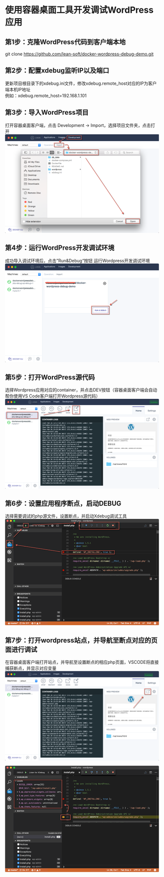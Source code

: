 # 使用容器桌面工具开发调试WordPress应用

## 第1步：克隆WordPress代码到客户端本地
git clone https://github.com/lean-soft/docker-wordpress-debug-demo.git

## 第2步：配置xdebug监听IP以及端口
更新项目根目录下的xdebug.ini文件，修改xdebug.remote_host对应的IP为客户端本机IP地址 </br>
例如：xdebug.remote_host=192.168.1.101

## 第3步：导入WordPress项目
打开容器桌面客户端，点击 Development -> Import，选择项目文件夹，点击打开 </br>
![alt text](./images/readme-import-project.png)

## 第4步：运行WordPress开发调试环境
成功导入调试环境后，点击”Run&Debug“按钮 运行Wordpress开发调试环境 </br>
![alt text](./images/readme-run.png)

## 第5步：打开WordPress源代码
选择Wordpress应用对应的container，并点击DEV按钮（容器桌面客户端会自动帮你使用VS Code客户端打开Wordpress源代码）
![alt text](./images/readme-dev.png)

## 第6步：设置应用程序断点，启动DEBUG
选择需要调试的php源文件，设置断点，并启动Xdebug调试工具
![alt text](./images/readme-breakpoint.png)

## 第7步：打开wordpress站点，并导航至断点对应的页面进行调试
在容器桌面客户端打开站点，并导航至设置断点的相应php页面，VSCODE将直接捕获断点，并显示对应变量
![alt text](./images/readme-open-website.png)

![alt text](./images/readme-debugging.png)

